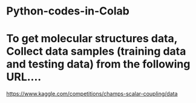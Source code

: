 # Python-codes-in-Colab

# To get molecular structures data, Collect data samples (training data and testing data) from the following URL....

https://www.kaggle.com/competitions/champs-scalar-coupling/data
